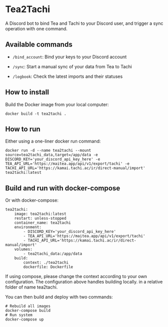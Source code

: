 # Tea2Tachi

A Discord bot to bind Tea and Tachi to your Discord user, and trigger a sync operation with one command.

## Available commands

- `/bind_account`: Bind your keys to your Discord account

- `/sync`: Start a manual sync of your data from Tea to Tachi

- `/logbook`: Check the latest imports and their statuses

## How to install

Build the Docker image from your local computer:
```
docker build -t tea2tachi .
```

## How to run

Either using a one-liner docker run command:
```
docker run -d --name tea2tachi --mount source=tea2tachi_data,target=/app/data -e DISCORD_KEY='your_discord_api_key_here' -e TEA_API_URL='https://maitea.app/api/v1/export/tachi' -e TACHI_API_URL='https://kamai.tachi.ac/ir/direct-manual/import' tea2tachi:latest
```

## Build and run with docker-compose

Or with docker-compose:
```
tea2tachi:
    image: tea2tachi:latest
    restart: unless-stopped
    container_name: tea2tachi
    environment:
        - DISCORD_KEY='your_discord_api_key_here'
        - TEA_API_URL='https://maitea.app/api/v1/export/tachi'
        - TACHI_API_URL='https://kamai.tachi.ac/ir/direct-manual/import'
    volumes:
        - tea2tachi_data:/app/data
    build:
        context: ./tea2tachi
        dockerfile: Dockerfile
```

If using compose, please change the context according to your own configuration.
The configuration above handles building locally. in a relative folder of name tea2tachi.

You can then build and deploy with two commands:
```
# Rebuild all images
docker-compose build
# Run system
docker-compose up
```